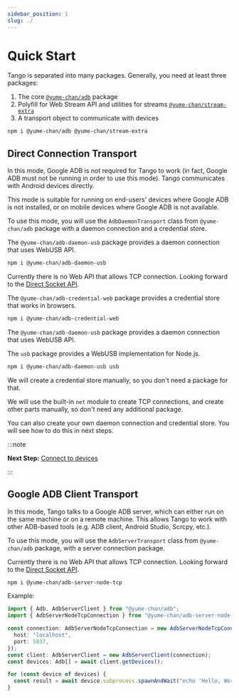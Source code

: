 ```yaml
---
sidebar_position: 1
slug: ./
---
```


# Quick Start

<!--
cspell: ignore struct
cspell: ignore webusb
-->

Tango is separated into many packages. Generally, you need at least three packages:

1. The core [`@yume-chan/adb`](https://www.npmjs.com/package/@yume-chan/adb) package
2. Polyfill for Web Stream API and utilities for streams [`@yume-chan/stream-extra`](https://www.npmjs.com/package/@yume-chan/stream-extra)
3. A transport object to communicate with devices

```sh npm2yarn
npm i @yume-chan/adb @yume-chan/stream-extra
```

## Direct Connection Transport

In this mode, Google ADB is not required for Tango to work (in fact, Google ADB must not be running in order to use this mode). Tango communicates with Android devices directly.

This mode is suitable for running on end-users' devices where Google ADB is not installed, or on mobile devices where Google ADB is not available.

To use this mode, you will use the `AdbDaemonTransport` class from `@yume-chan/adb` package with a daemon connection and a credential store.

<Tabs className="runtime-tabs" groupId="runtime">
<TabItem value="web" label="Web">
<Tabs className="runtime-tabs" groupId="direct-connection">
<TabItem value="usb" label="USB">

The `@yume-chan/adb-daemon-usb` package provides a daemon connection that uses WebUSB API.

```sh npm2yarn
npm i @yume-chan/adb-daemon-usb
```

</TabItem>
<TabItem value="tcp" label="TCP">

Currently there is no Web API that allows TCP connection. Looking forward to the [Direct Socket API](https://github.com/WICG/direct-sockets).

</TabItem>
</Tabs>

The `@yume-chan/adb-credential-web` package provides a credential store that works in browsers.

```sh npm2yarn
npm i @yume-chan/adb-credential-web
```

</TabItem>
<TabItem value="node" label="Node.js">
<Tabs className="runtime-tabs" groupId="direct-connection">
<TabItem value="usb" label="USB">

The `@yume-chan/adb-daemon-usb` package provides a daemon connection that uses WebUSB API.

The `usb` package provides a WebUSB implementation for Node.js.

```sh npm2yarn
npm i @yume-chan/adb-daemon-usb usb
```

We will create a credential store manually, so you don't need a package for that.

</TabItem>
<TabItem value="tcp" label="TCP">

We will use the built-in `net` module to create TCP connections, and create other parts manually, so don't need any additional package.

</TabItem>
</Tabs>
</TabItem>
</Tabs>

You can also create your own daemon connection and credential store. You will see how to do this in next steps.

:::note

**Next Step:** [Connect to devices](./daemon/credential-store.md)

:::

## Google ADB Client Transport

In this mode, Tango talks to a Google ADB server, which can either run on the same machine or on a remote machine. This allows Tango to work with other ADB-based tools (e.g. ADB client, Android Studio, Scrcpy, etc.).

To use this mode, you will use the `AdbServerTransport` class from `@yume-chan/adb` package, with a server connection package.

<Tabs className="runtime-tabs" groupId="runtime">
<TabItem value="web" label="Web">

Currently there is no Web API that allows TCP connection. Looking forward to the [Direct Socket API](https://github.com/WICG/direct-sockets).

</TabItem>
<TabItem value="node" label="Node.js">

```sh npm2yarn
npm i @yume-chan/adb-server-node-tcp
```

Example:

```ts transpile
import { Adb, AdbServerClient } from "@yume-chan/adb";
import { AdbServerNodeTcpConnection } from "@yume-chan/adb-server-node-tcp";

const connection: AdbServerNodeTcpConnection = new AdbServerNodeTcpConnection({
  host: "localhost",
  port: 5037,
});
const client: AdbServerClient = new AdbServerClient(connection);
const devices: Adb[] = await client.getDevices();

for (const device of devices) {
  const result = await device.subprocess.spawnAndWait("echo 'Hello, World!'");
}
```

</TabItem>
</Tabs>
